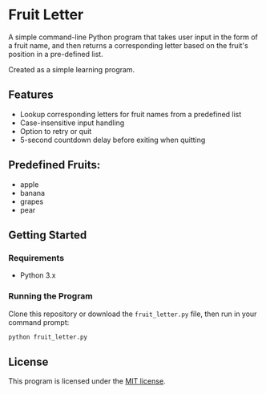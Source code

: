 # Fruit Letter

A simple command-line Python program that takes user input in the form of a fruit name, and then returns a corresponding letter based on the fruit's position in a pre-defined list.

Created as a simple learning program.



## Features

- Lookup corresponding letters for fruit names from a predefined list
- Case-insensitive input handling
- Option to retry or quit
- 5-second countdown delay before exiting when quitting


## Predefined Fruits:

- apple
- banana
- grapes
- pear



## Getting Started

### Requirements
- Python 3.x

### Running the Program

Clone this repository or download the `fruit_letter.py` file, then run in your command prompt:

```bash
python fruit_letter.py
```

## License
This program is licensed under the [MIT license](LICENSE).

